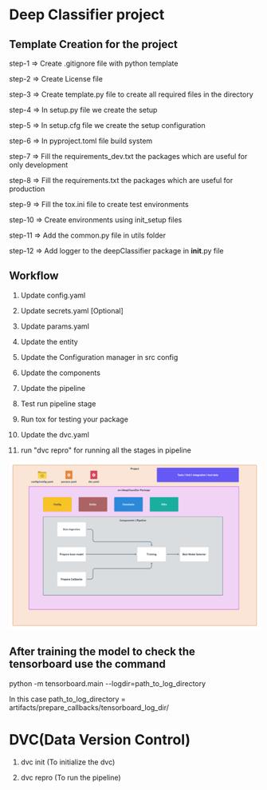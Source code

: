 # Deep Classifier project

## Template Creation for the project

step-1 => Create .gitignore file with python template

step-2 => Create License file

step-3 => Create template.py file to create all required files in the directory

step-4 => In setup.py file we create the setup

step-5 => In setup.cfg file we create the setup configuration

step-6 => In pyproject.toml file build system

step-7 => Fill the requirements_dev.txt the packages which are useful for only development

step-8 => Fill the requirements.txt the packages which are useful for production

step-9 => Fill the tox.ini file to create test environments

step-10 => Create environments using init_setup files

step-11 => Add the common.py file in utils folder 

step-12 => Add logger to the deepClassifier package in __init__.py file


## Workflow 

1. Update config.yaml

2. Update secrets.yaml [Optional]

3. Update params.yaml

4. Update the entity

5. Update the Configuration manager in src config

6. Update the components

7. Update the pipeline

8. Test run pipeline stage

9. Run tox for testing your package

10. Update the dvc.yaml

11. run "dvc repro" for running all the stages in pipeline


![img](https://raw.githubusercontent.com/saigadu123/DeepCNNClassifier/master/docs/images/Project%20structure.png)




## After training the model to check the tensorboard use the command

python -m tensorboard.main --logdir=path_to_log_directory

In this case path_to_log_directory = artifacts/prepare_callbacks/tensorboard_log_dir/


# DVC(Data Version Control)

1. dvc init (To initialize the dvc)

2. dvc repro (To run the pipeline)








